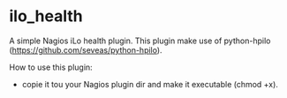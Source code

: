 ilo_health
==========

A simple Nagios iLo health plugin. This plugin make use of python-hpilo (https://github.com/seveas/python-hpilo).

How to use this plugin:
-  copie it tou your Nagios plugin dir and make it executable (chmod +x).

